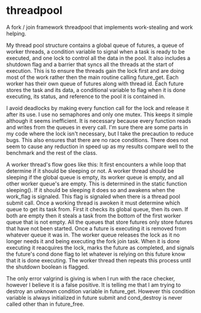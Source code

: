 # threadpool
A fork / join framework threadpool that implements work-stealing and work helping.

My thread pool structure contains a global queue of futures, a queue of worker threads,
a condition variable to signal when a task is ready to be executed, and one lock to control all 
the data in the pool. It also includes a shutdown flag and a barrier that syncs all the threads
at the start of execution. This is to ensure the threads gain the lock first and are doing most 
of the work rather then the main routine calling future_get. Each worker has their own queue of 
futures along with thread id. Each future stores the task and its data, a conditional variable 
to flag when it is done executing, its status, and reference to the pool it is contained in. 

I avoid deadlocks by making every function call for the lock and release it after its use.
I use no semaphores and only one mutex. This keeps it simple although it seems inefficient. 
It is necessary because every function reads and writes from the queues in every call. I'm sure 
there are some parts in my code where the lock isn't necessary, but I take the precaution to reduce
bugs. This also ensures that there are no race conditions. There does not seem to cause any 
reduction in speed up as my results compare well to the benchmark and the rest of the class. 

A worker thread's flow goes like this: It first encounters a while loop that determine
if it should be sleeping or not. A worker thread should be sleeping if the global queue is empty,
its worker queue is empty, and all other worker queue's are empty. This is determined in the
static function sleeping(). If it should be sleeping it does so and awakens when the work_flag
is signaled. This flag is signaled when there is a thread pool submit call. Once a working thread
is awoken it must determine which queue to get its task from. First it checks its global queue, 
then its own. If both are empty then it steals a task from the bottom of the first worker queue 
that is not empty. All the queues that store futures only store futures that have not been started. 
Once a future is executing it is removed from whatever queue it was in. The worker queue releases
the lock as it no longer needs it and being executing the fork join task. When it is done executing 
it reacquires the lock, marks the future as completed, and signals the future's cond done flag to
let whatever is relying on this future know that it is done executing. The worker thread then 
repeats this process until the shutdown boolean is flagged.
                   
The only error valgrind is giving is when I run with the race checker, however I believe
it is a false positive. It is telling me that I am trying to destroy an unknown condition variable 
in future_get. However this condition variable is always initialized in future submit and cond_destroy 
is never called other than in future_free. 
